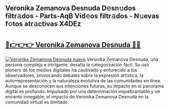## Veronika Zemanova Desnuda D𝚎sn𝚞dos filtr𝚊dos - Parts-AqB Vid𝚎os filtr𝚊dos - N𝚞evas f𝚘tos atr𝚊ctivas X4DEz

# <h2><a href="http://mb3oox.tromn.icu/?c=Veronika+Zemanova+Desnuda">🔗👉👉👉 Veronika Zemanova Desnuda 🔗🔗</a></h2>

[![Veronika Zemanova Desnuda nuevo](https://i.imgur.com/pEAQMta.gif)](http://mb3oox.tromn.icu/?c=Veronika+Zemanova+Desnuda)
Veronika Zemanova Desnuda, una persona compleja e intrigante, desafía la categorización fácil. Su uso pionero de los medios digitales ha cautivado y enfurecido a los observadores, provocando debates sobre la expresión artística, la autorrepresentación y la naturaleza evolutiva de las comunidades en línea. Aunque se desconocen sus intenciones futuras, su impacto en el panorama digital es profundo. Impulsado por una determinación inquebrantable y un encanto innegable, el impacto de Veronika Zemanova Desnuda en la comunidad virtual es ilimitado.
